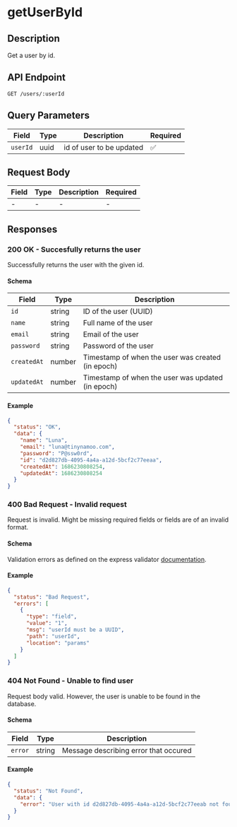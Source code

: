 # getUserById

## Description

Get a user by id.

## API Endpoint

`GET /users/:userId`

## Query Parameters

| Field    | Type | Description              | Required |
| -------- | ---- | ------------------------ | -------- |
| `userId` | uuid | id of user to be updated | ✅       |

## Request Body

| Field | Type | Description | Required |
| ----- | ---- | ----------- | -------- |
| -     | -    | -           | -        |

## Responses

### 200 OK - Succesfully returns the user

Successfully returns the user with the given id.

#### Schema

| Field       | Type   | Description                                       |
| ----------- | ------ | ------------------------------------------------- |
| `id`        | string | ID of the user (UUID)                             |
| `name`      | string | Full name of the user                             |
| `email`     | string | Email of the user                                 |
| `password`  | string | Password of the user                              |
| `createdAt` | number | Timestamp of when the user was created (in epoch) |
| `updatedAt` | number | Timestamp of when the user was updated (in epoch) |

#### Example

```json
{
  "status": "OK",
  "data": {
    "name": "Luna",
    "email": "luna@tinynamoo.com",
    "password": "P@ssw0rd",
    "id": "d2d827db-4095-4a4a-a12d-5bcf2c77eeaa",
    "createdAt": 1686230808254,
    "updatedAt": 1686230808254
  }
}
```

### 400 Bad Request - Invalid request

Request is invalid. Might be missing required fields or fields are of an invalid format.

#### Schema

Validation errors as defined on the express validator [documentation](https://express-validator.github.io/docs/api/validation-result/#error-types).

#### Example

```json
{
  "status": "Bad Request",
  "errors": [
    {
      "type": "field",
      "value": "1",
      "msg": "userId must be a UUID",
      "path": "userId",
      "location": "params"
    }
  ]
}
```

### 404 Not Found - Unable to find user

Request body valid. However, the user is unable to be found in the database.

#### Schema

| Field   | Type   | Description                           |
| ------- | ------ | ------------------------------------- |
| `error` | string | Message describing error that occured |

#### Example

```json
{
  "status": "Not Found",
  "data": {
    "error": "User with id d2d827db-4095-4a4a-a12d-5bcf2c77eeab not found."
  }
}
```
